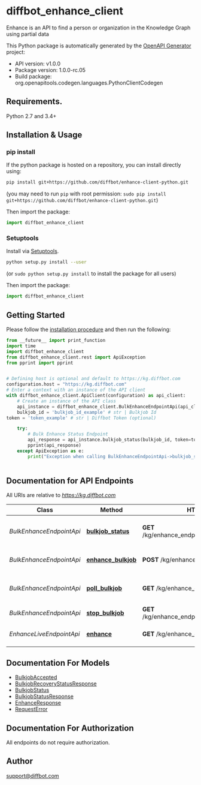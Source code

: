 # diffbot_enhance_client
Enhance is an API to find a person or organization in the Knowledge Graph using partial data

This Python package is automatically generated by the [OpenAPI Generator](https://openapi-generator.tech) project:

- API version: v1.0.0
- Package version: 1.0.0-rc.05
- Build package: org.openapitools.codegen.languages.PythonClientCodegen

## Requirements.

Python 2.7 and 3.4+

## Installation & Usage
### pip install

If the python package is hosted on a repository, you can install directly using:

```sh
pip install git+https://github.com/diffbot/enhance-client-python.git
```
(you may need to run `pip` with root permission: `sudo pip install git+https://github.com/diffbot/enhance-client-python.git`)

Then import the package:
```python
import diffbot_enhance_client
```

### Setuptools

Install via [Setuptools](http://pypi.python.org/pypi/setuptools).

```sh
python setup.py install --user
```
(or `sudo python setup.py install` to install the package for all users)

Then import the package:
```python
import diffbot_enhance_client
```

## Getting Started

Please follow the [installation procedure](#installation--usage) and then run the following:

```python
from __future__ import print_function
import time
import diffbot_enhance_client
from diffbot_enhance_client.rest import ApiException
from pprint import pprint


# Defining host is optional and default to https://kg.diffbot.com
configuration.host = "https://kg.diffbot.com"
# Enter a context with an instance of the API client
with diffbot_enhance_client.ApiClient(configuration) as api_client:
    # Create an instance of the API class
    api_instance = diffbot_enhance_client.BulkEnhanceEndpointApi(api_client)
    bulkjob_id = 'bulkjob_id_example' # str | Bulkjob Id
token = 'token_example' # str | Diffbot Token (optional)

    try:
        # Bulk Enhance Status Endpoint
        api_response = api_instance.bulkjob_status(bulkjob_id, token=token)
        pprint(api_response)
    except ApiException as e:
        print("Exception when calling BulkEnhanceEndpointApi->bulkjob_status: %s\n" % e)
    
```

## Documentation for API Endpoints

All URIs are relative to *https://kg.diffbot.com*

Class | Method | HTTP request | Description
------------ | ------------- | ------------- | -------------
*BulkEnhanceEndpointApi* | [**bulkjob_status**](docs/BulkEnhanceEndpointApi.md#bulkjob_status) | **GET** /kg/enhance_endpoint/bulk/{bulkjobId}/status | Bulk Enhance Status Endpoint
*BulkEnhanceEndpointApi* | [**enhance_bulkjob**](docs/BulkEnhanceEndpointApi.md#enhance_bulkjob) | **POST** /kg/enhance_endpoint/bulk | Bulk Enhance Endpoint
*BulkEnhanceEndpointApi* | [**poll_bulkjob**](docs/BulkEnhanceEndpointApi.md#poll_bulkjob) | **GET** /kg/enhance_endpoint/bulk/{bulkjobId} | Bulk Enhance Poll Endpoint
*BulkEnhanceEndpointApi* | [**stop_bulkjob**](docs/BulkEnhanceEndpointApi.md#stop_bulkjob) | **GET** /kg/enhance_endpoint/bulk/{bulkjobId}/stop | Bulkjob stop
*EnhanceLiveEndpointApi* | [**enhance**](docs/EnhanceLiveEndpointApi.md#enhance) | **GET** /kg/enhance_endpoint | Live Enhance Endpoint


## Documentation For Models

 - [BulkjobAccepted](docs/BulkjobAccepted.md)
 - [BulkjobRecoveryStatusResponse](docs/BulkjobRecoveryStatusResponse.md)
 - [BulkjobStatus](docs/BulkjobStatus.md)
 - [BulkjobStatusResponse](docs/BulkjobStatusResponse.md)
 - [EnhanceResponse](docs/EnhanceResponse.md)
 - [RequestError](docs/RequestError.md)


## Documentation For Authorization

 All endpoints do not require authorization.

## Author

support@diffbot.com


